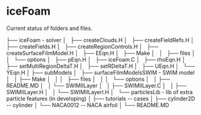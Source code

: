 # iceFoam

Current status of folders and files.

├── iceFoam - solver
│       ├── createClouds.H
│       ├── createFieldRefs.H
│       ├── createFields.H
│       ├── createRegionControls.H
│       ├── createSurfaceFilmModel.H
│       ├── EEqn.H
│       ├── Make
│       │   ├── files
│       │   └── options
│       ├── pEqn.H
│       ├── iceFoam.C
│       ├── rhoEqn.H
│       ├── setMultiRegionDeltaT.H
│       ├── setRDeltaT.H
│       ├── UEqn.H
│       └── YEqn.H
│
├── subModels
│   ├── surfaceFilmModelsSWIM - SWIM model
│   │   ├── Make
│   │   │   ├── files
│   │   │   └── options
│   │   ├── README.MD
│   │   └── SWIMIILayer
│   │       ├── SWIMIILayer.C
│   │       ├── SWIMIILayer.H
│   │       └── SWIMIILayerI.H
│   └── particlesLib - lib of extra particle features (in developing)
│
├── tutorials -- cases
│   ├── cylinder2D -- cylinder
│   └── NACA0012   -- NACA airfoil
│
└── README.MD
